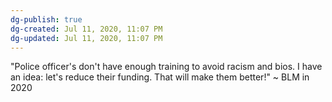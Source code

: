 ```yaml
---
dg-publish: true
dg-created: Jul 11, 2020, 11:07 PM
dg-updated: Jul 11, 2020, 11:07 PM
---
```


"Police officer's don't have enough training to avoid racism and bios. I have an idea: let's reduce their funding. That will make them better!" ~ BLM in 2020


